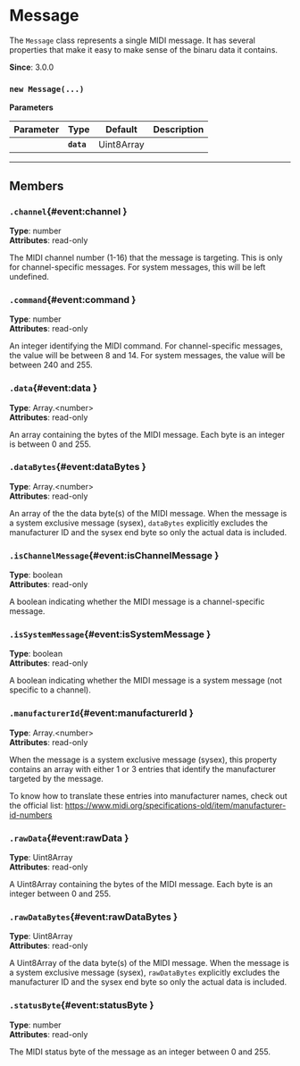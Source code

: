 # Message

The `Message` class represents a single MIDI message. It has several properties that make it
easy to make sense of the binaru data it contains.

**Since**: 3.0.0





### `new Message(...)`


  **Parameters**

  | Parameter    | Type      | Default      | Description  |
  | ------------ | ------------ | ------------ | ------------ |
    |**`data`** |Uint8Array||The raw data of the MIDI message as a Uint8Array of integers between 0 and 255.|






***

## Members

### `.channel`{#event:channel }

**Type**: number<br />
**Attributes**: read-only<br />


The MIDI channel number (1-16) that the message is targeting. This is only for
channel-specific messages. For system messages, this will be left undefined.


### `.command`{#event:command }

**Type**: number<br />
**Attributes**: read-only<br />


An integer identifying the MIDI command. For channel-specific messages, the value will be
between 8 and 14. For system messages, the value will be between 240 and 255.


### `.data`{#event:data }

**Type**: Array.&lt;number&gt;<br />
**Attributes**: read-only<br />


An array containing the bytes of the MIDI message. Each byte is an integer is between 0 and
255.


### `.dataBytes`{#event:dataBytes }

**Type**: Array.&lt;number&gt;<br />
**Attributes**: read-only<br />


An array of the the data byte(s) of the MIDI message. When the message is a system exclusive
message (sysex), `dataBytes` explicitly excludes the manufacturer ID and the sysex end
byte so only the actual data is included.


### `.isChannelMessage`{#event:isChannelMessage }

**Type**: boolean<br />
**Attributes**: read-only<br />


A boolean indicating whether the MIDI message is a channel-specific message.


### `.isSystemMessage`{#event:isSystemMessage }

**Type**: boolean<br />
**Attributes**: read-only<br />


A boolean indicating whether the MIDI message is a system message (not specific to a
channel).


### `.manufacturerId`{#event:manufacturerId }

**Type**: Array.&lt;number&gt;<br />
**Attributes**: read-only<br />


When the message is a system exclusive message (sysex), this property contains an array with
either 1 or 3 entries that identify the manufacturer targeted by the message.

To know how to translate these entries into manufacturer names, check out the official list:
https://www.midi.org/specifications-old/item/manufacturer-id-numbers


### `.rawData`{#event:rawData }

**Type**: Uint8Array<br />
**Attributes**: read-only<br />


A Uint8Array containing the bytes of the MIDI message. Each byte is an integer between 0 and
255.


### `.rawDataBytes`{#event:rawDataBytes }

**Type**: Uint8Array<br />
**Attributes**: read-only<br />


A Uint8Array of the data byte(s) of the MIDI message. When the message is a system exclusive
message (sysex), `rawDataBytes` explicitly excludes the manufacturer ID and the sysex end
byte so only the actual data is included.


### `.statusByte`{#event:statusByte }

**Type**: number<br />
**Attributes**: read-only<br />


The MIDI status byte of the message as an integer between 0 and 255.




